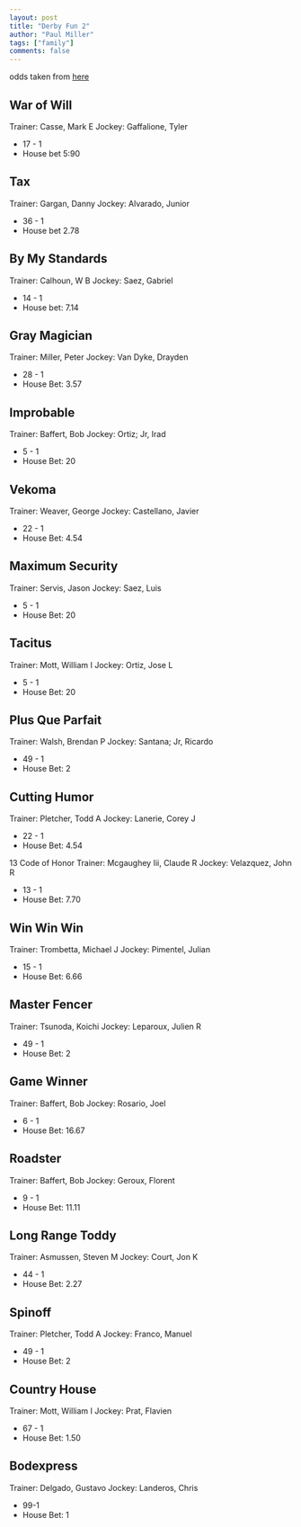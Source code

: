 ```yaml
--- 
layout: post
title: "Derby Fun 2"
author: "Paul Miller"
tags: ["family"]
comments: false
---
```


odds taken from [here](https://www.kentuckyderby.com/wager/kentucky-derby-live-odds)

## War of Will 
Trainer: Casse, Mark E
Jockey: Gaffalione, Tyler
* 17 - 1
* House bet 5:90

## Tax
Trainer: Gargan, Danny
Jockey: Alvarado, Junior
* 36 - 1
* House bet 2.78

## By My Standards
Trainer: Calhoun, W B
Jockey: Saez, Gabriel
* 14 - 1
* House bet: 7.14

## Gray Magician
Trainer: Miller, Peter
Jockey: Van Dyke, Drayden
* 28 - 1
* House Bet: 3.57

## Improbable
Trainer: Baffert, Bob
Jockey: Ortiz; Jr, Irad
* 5 - 1
* House Bet: 20

## Vekoma
Trainer: Weaver, George
Jockey: Castellano, Javier
* 22 - 1
* House Bet: 4.54

## Maximum Security
Trainer: Servis, Jason
Jockey: Saez, Luis
* 5 - 1
* House Bet: 20

## Tacitus
Trainer: Mott, William I
Jockey: Ortiz, Jose L
* 5 - 1
* House Bet: 20

## Plus Que Parfait
Trainer: Walsh, Brendan P
Jockey: Santana; Jr, Ricardo
* 49 - 1
* House Bet: 2

## Cutting Humor
Trainer: Pletcher, Todd A
Jockey: Lanerie, Corey J
* 22 - 1
* House Bet: 4.54

13 Code of Honor
Trainer: Mcgaughey Iii, Claude R
Jockey: Velazquez, John R
* 13 - 1
* House Bet: 7.70

## Win Win Win
Trainer: Trombetta, Michael J
Jockey: Pimentel, Julian
* 15 - 1
* House Bet: 6.66

## Master Fencer
Trainer: Tsunoda, Koichi
Jockey: Leparoux, Julien R
* 49 - 1
* House Bet: 2

## Game Winner
Trainer: Baffert, Bob
Jockey: Rosario, Joel
* 6 - 1
* House Bet: 16.67

## Roadster
Trainer: Baffert, Bob
Jockey: Geroux, Florent
* 9 - 1
* House Bet: 11.11

## Long Range Toddy
Trainer: Asmussen, Steven M
Jockey: Court, Jon K
* 44 - 1
* House Bet: 2.27

## Spinoff
Trainer: Pletcher, Todd A
Jockey: Franco, Manuel
* 49 - 1
* House Bet: 2

## Country House
Trainer: Mott, William I
Jockey: Prat, Flavien
* 67 - 1
* House Bet: 1.50

## Bodexpress
Trainer: Delgado, Gustavo
Jockey: Landeros, Chris
* 99-1
* House Bet: 1

